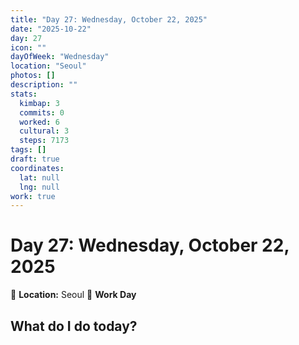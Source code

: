 ```yaml
---
title: "Day 27: Wednesday, October 22, 2025"
date: "2025-10-22"
day: 27
icon: ""
dayOfWeek: "Wednesday"
location: "Seoul"
photos: []
description: ""
stats:
  kimbap: 3
  commits: 0
  worked: 6
  cultural: 3
  steps: 7173
tags: []
draft: true
coordinates:
  lat: null
  lng: null
work: true
---
```

# Day 27: Wednesday, October 22, 2025

📍 **Location:** Seoul
💼 **Work Day**

## What do I do today?


